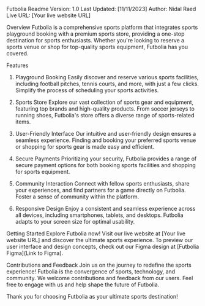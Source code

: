 Futbolia Readme
Version: 1.0
Last Updated: [11/11/2023]
Author: Nidal Raed
Live URL: [Your live website URL]

Overview
Futbolia is a comprehensive sports platform that integrates sports playground booking with a premium sports store, providing a one-stop destination for sports enthusiasts. Whether you're looking to reserve a sports venue or shop for top-quality sports equipment, Futbolia has you covered.

Features
1. Playground Booking
Easily discover and reserve various sports facilities, including football pitches, tennis courts, and more, with just a few clicks. Simplify the process of scheduling your sports activities.

2. Sports Store
Explore our vast collection of sports gear and equipment, featuring top brands and high-quality products. From soccer jerseys to running shoes, Futbolia's store offers a diverse range of sports-related items.

3. User-Friendly Interface
Our intuitive and user-friendly design ensures a seamless experience. Finding and booking your preferred sports venue or shopping for sports gear is made easy and efficient.

4. Secure Payments
Prioritizing your security, Futbolia provides a range of secure payment options for both booking sports facilities and shopping for sports equipment.

5. Community Interaction
Connect with fellow sports enthusiasts, share your experiences, and find partners for a game directly on Futbolia. Foster a sense of community within the platform.

6. Responsive Design
Enjoy a consistent and seamless experience across all devices, including smartphones, tablets, and desktops. Futbolia adapts to your screen size for optimal usability.

Getting Started
Explore Futbolia now! Visit our live website at [Your live website URL] and discover the ultimate sports experience. To preview our user interface and design concepts, check out our Figma design at [Futbolia Figma](Link to Figma).

Contributions and Feedback
Join us on the journey to redefine the sports experience! Futbolia is the convergence of sports, technology, and community. We welcome contributions and feedback from our users. Feel free to engage with us and help shape the future of Futbolia.

Thank you for choosing Futbolia as your ultimate sports destination!